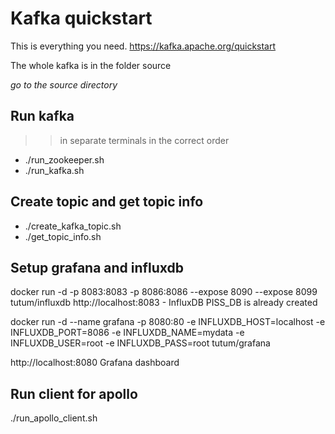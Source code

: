 # Kafka quickstart
This is everything you need.
https://kafka.apache.org/quickstart

The whole kafka is in the folder source 

*go to the source directory*

## Run kafka 
>> in separate terminals in the correct order

* ./run_zookeeper.sh
* ./run_kafka.sh

## Create topic and get topic info
* ./create_kafka_topic.sh
* ./get_topic_info.sh

## Setup grafana and influxdb

docker run -d -p 8083:8083 -p 8086:8086 --expose 8090 --expose 8099 tutum/influxdb 
http://localhost:8083 - InfluxDB PISS_DB is already created

docker run -d --name grafana -p 8080:80 -e INFLUXDB_HOST=localhost -e INFLUXDB_PORT=8086 -e INFLUXDB_NAME=mydata -e INFLUXDB_USER=root -e INFLUXDB_PASS=root tutum/grafana

http://localhost:8080 Grafana dashboard

## Run client for apollo
./run_apollo_client.sh